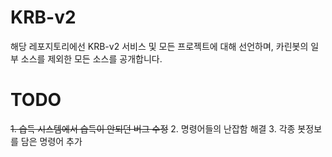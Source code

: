 # KRB-v2

해당 레포지토리에선 KRB-v2 서비스 및 모든 프로젝트에 대해 선언하며, 카린봇의 일부 소스를 제외한 모든 소스를 공개합니다.

# TODO

~~1. 습득 시스템에서 습득이 안되던 버그 수정~~
2. 명령어들의 난잡함 해결
3. 각종 봇정보를 담은 명령어 추가
